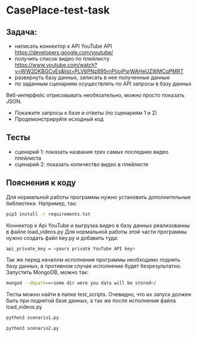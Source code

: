 # CasePlace-test-task

## Задача:

- написать коннектор к API YouTube API https://developers.google.com/youtube/
- получить список видео по плейлисту https://www.youtube.com/watch?v=WW2DKBGCvEs&list=PLV6PNz895rnPtiojPsrWAHeUZWMCqPMRT
- развернуть базу данных, записать в нее полученные данные
- по заданным сценариям осуществлять по API запросы в базу данных

Веб-интерфейс отрисовывать необязательно, можно просто показать JSON.
- Покажите запросы к базе и ответы (по сценариям 1 и 2)
- Продемонстрируйте исходный код

## Тесты
- сценарий 1: показать названия трех самых последних видео плейлиста
- сценарий 2: показать количество видео в плейлисте

## Пояснения к коду

Для нормальной работы программы нужно установить дополнительные библиотеки. Например, так:
```sh
pip3 install -r requirements.txt
```

Коннектор к Api YouTube и выгрузка видео в базу данных реализованны в файлe load_videos.py
Для нормальной работы этой части программы нужно создать файл key.py и добавить туда:
```sh
api_private_key = <yours private YouTube API key>
```
Так же перед началом исполнения программы необходимо поднять базу данных, в противном случае исполнение будет безрезультатно. Запустить MongoDB, можно так:
```sh
mongod --dbpath==<some dir were you data will be stored>/
```
Тесты можно найти в папке test_scripts. Очевидно, что их запуск должен быть при поднятой базе данных, а так же после исполнения файла load_videos.py 
```sh
python3 scenario1.py
```

```sh
python3 scenario2.py
```
